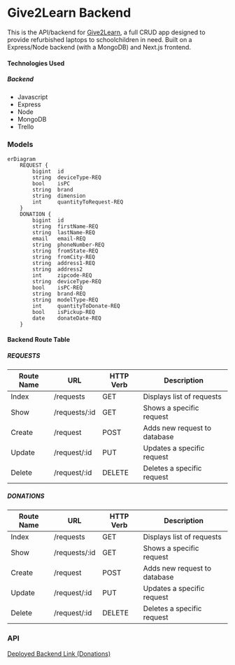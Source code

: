 # Give2Learn Backend
This is the API/backend for [Give2Learn](https://github.com/Mortez-usa/give2learn-frontend), a full CRUD app designed to provide refurbished laptops to schoolchildren in need. Built on a Express/Node backend (with a MongoDB) and Next.js frontend.

#### Technologies Used
##### Backend
- Javascript
- Express
- Node
- MongoDB
- Trello

### Models
```mermaid
erDiagram
    REQUEST {
        bigint  id
        string  deviceType-REQ
        bool    isPC
        string  brand
        string  dimension
        int     quantityToRequest-REQ
    }
    DONATION {
        bigint  id
        string  firstName-REQ
        string  lastName-REQ
        email   email-REQ
        string  phoneNumber-REQ
        string  fromState-REQ
        string  fromCity-REQ
        string  address1-REQ
        string  address2
        int     zipcode-REQ
        string  deviceType-REQ
        bool    isPC-REQ
        string  brand-REQ
        string  modelType-REQ
        int     quantityToDonate-REQ
        bool    isPickup-REQ
        date    donateDate-REQ
    }
```

#### Backend Route Table

##### REQUESTS
| Route Name |     URL    | HTTP Verb |        Description         |
|------------|------------|-----------|----------------------------|
|   Index    | /requests     |    GET    | Displays list of requests    |
|   Show     | /requests/:id |    GET    | Shows a specific request     |
|   Create   | /request     |    POST   | Adds new request to database |
|   Update   | /request/:id |    PUT    | Updates a specific request   |
|   Delete   | /request/:id |   DELETE  | Deletes a specific request   |

##### DONATIONS
| Route Name |     URL    | HTTP Verb |        Description         |
|------------|------------|-----------|----------------------------|
|   Index    | /requests     |    GET    | Displays list of requests    |
|   Show     | /requests/:id |    GET    | Shows a specific request     |
|   Create   | /request     |    POST   | Adds new request to database |
|   Update   | /request/:id |    PUT    | Updates a specific request   |
|   Delete   | /request/:id |   DELETE  | Deletes a specific request   |

### API
[Deployed Backend Link (Donations)](https://give2learn-backend.onrender.com/donations)

<!-- #### User Stories
##### Provider Accounts
- AAU, I can login to and logout from my account as a providing restaurant.
- AAU, I can see a list of available foods from all restaurants.
- AAU, I can see a list of available foods from my own restaurant.
- AAU, I can see a specific food from a specific restaurant.
- AAU, I can create a new food listing.
- AAU, I can update a food listing.
- AAU, I can delete a food listing.
- AAU, I can view requests for my food listings.
- AAU, I can accept or deny these requests, and the amount will reflect on my listing.
- AAU, the listing will be deemed expired when either 1) the food has expired or 2) all the food has been given away.
- AAU, I can reopen an expired listing if someone did not come pick up their requested food.


##### Food Seeker Accounts
- AAU, I can login to and logout from my account as an organization/individual seeking food.
- AAU, I can see a list of available foods from all restaurants.
- AAU, I can see a specific food from a specific restaurant.
- AAU, I can request food from the providing restaurant.
- AAU, I can see if my request was approved or denied. -->